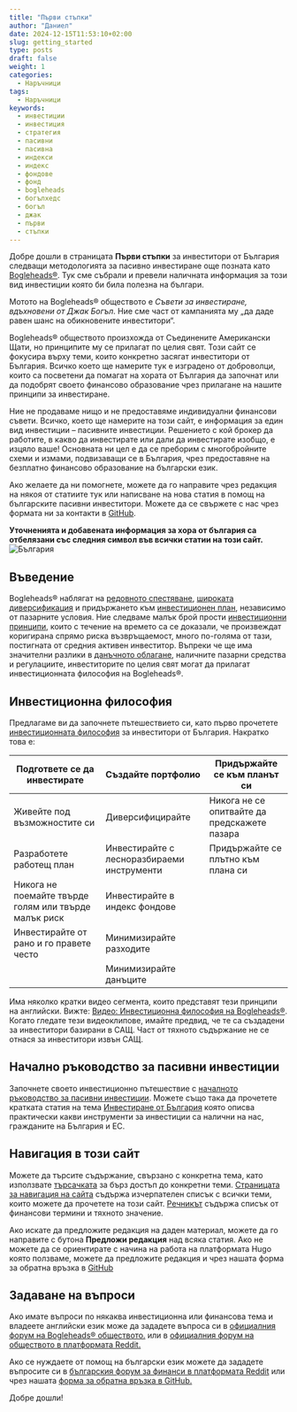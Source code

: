 ```yaml
---
title: "Първи стъпки"
author: "Даниел"
date: 2024-12-15T11:53:10+02:00
slug: getting_started
type: posts
draft: false
weight: 1
categories:
  - Наръчници
tags:
  - Наръчници
keywords:
  - инвестиции
  - инвестиция
  - стратегия
  - пасивни
  - пасивна
  - индекси
  - индекс
  - фондове
  - фонд
  - bogleheads
  - богълхедс
  - богъл
  - джак
  - първи
  - стъпки
---
```


Добре дошли в страницата **Първи стъпки** за инвеститори от България следващи методологията за пасивно инвестиране още позната като [Bogleheads®](https://www.bogleheads.org/). Тук сме събрали и превели наличната информация за този вид инвестиции която би била полезна на българи.

Мотото на Bogleheads® обществото е *Съвети за инвестиране, вдъхновени от Джак Богъл*. Ние сме част от кампанията му „да даде равен шанс на обикновените инвеститори“.

Bogleheads® обществото произхожда от Съединените Американски Щати, но принципите му се прилагат по целия свят. Този сайт се фокусира върху теми, които конкретно засягат инвеститори от България. Всичко което ще намерите тук е изградено от доброволци, които са посветени да помагат на хората от България да започнат или да подобрят своето финансово образование чрез прилагане на нашите принципи за инвестиране.

Ние не продаваме нищо и не предоставяме индивидуални финансови съвети. Всичко, което ще намерите на този сайт, е информация за един вид инвестиции – пасивните инвестиции. Решението с кой брокер да работите, в какво да инвестирате или дали да инвестирате изобщо, е изцяло ваше! Основната ни цел е да се преборим с многобройните схеми и измами, подвизаващи се в България, чрез предоставяне на безплатно финансово образование на български език.

Ако желаете да ни помогнете, можете да го направите чрез редакция на някоя от статиите тук или написване на нова статия в помощ на българските пасивни инвеститори. Можете да се свържете с нас чрез формата ни за контакти в [GitHub](https://github.com/clickbg/bogleheads-bg.org/issues).

**Уточненията и добавената информация за хора от българия са отбелязани със следния символ във всички статии на този сайт.**
![България](/img/bgflag.png)

## Въведение

Bogleheads® наблягат на [редовното спестяване](/posts/living_below_your_means), [широката диверсификация](/posts/asset_allocation) и придържането към [инвестиционен план](/posts/investment_policy_statement), независимо от пазарните условия. Ние следваме малък брой прости [инвестиционни принципи](/posts/investment_philosophy), които с течение на времето са се доказали, че произвеждат коригирана спрямо риска възвръщаемост, много по-голяма от тази, постигната от средния активен инвеститор. Въпреки че ще има значителни разлики в [данъчното облагане](/posts/taxes_in_bulgaria), наличните пазарни средства и регулациите, инвеститорите по целия свят могат да прилагат инвестиционната философия на Bogleheads®.

## Инвестиционна философия

Предлагаме ви да започнете пътешествието си, като първо прочетете [инвестиционната философия](/posts/investment_philosophy/) за инвеститори от България. Накратко това е:

| Подгответе се да инвестирате | Създайте портфолио | Придържайте се към планът си |
|--|--|--|
| Живейте под възможностите си | Диверсифицирайте | Никога не се опитвайте да предскажете пазара |
| Разработете работещ план | Инвестирайте с лесноразбираеми инструменти | Придържайте се плътно към плана си |
| Никога не поемайте твърде голям или твърде малък риск | Инвестирайте в индекс фондове |  |
| Инвестирайте от рано и го правете често | Минимизирайте разходите |  |
|  | Минимизирайте данъците |  |

Има няколко кратки видео сегмента, които представят тези принципи на английски. Вижте: [Видео: Инвестиционна философия на Bogleheads®](https://www.bogleheads.org/wiki/Video:Bogleheads%C2%AE_investment_philosophy). Когато гледате тези видеоклипове, имайте предвид, че те са създадени за инвеститори базирани в САЩ. Част от тяхното съдържание не се отнася за инвеститори извън САЩ.

## Начално ръководство за пасивни инвестиции

Започнете своето инвестиционно пътешествие с [началното ръководство за пасивни инвестиции](/posts/the_beginners_guide_to_passive_investing/).
Можете също така да прочетете кратката статия на тема [Инвестиране от България](/posts/investing_from_bulgaria) която описва практически какви инструменти за инвестиции са налични на нас, гражданите на България и ЕС.

## Навигация в този сайт

Можете да търсите съдържание, свързано с конкретна тема, като използвате [търсачката](/search/) за бърз достъп до конкретни теми. [Страницата за навигация на сайта](/archives/) съдържа изчерпателен списък с всички теми, които можете да прочетете на този сайт. [Речникът](/dict) съдържа списък от финансови термини и тяхното значение.

Ако искате да предложите редакция на даден материал, можете да го направите с бутона **Предложи редакция** над всяка статия. Ако не можете да се ориентирате с начина на работа на платформата Hugo която ползваме, можете да предложите редакция и чрез нашата форма за обратна връзка в [GitHub](https://github.com/clickbg/bogleheads-bg.org/issues)

## Задаване на въпроси 

Ако имате въпроси по някаква инвестиционна или финансова тема и владеете английски език може да зададете въпроса си в [официалния форум на Bogleheads® обществото.](https://www.bogleheads.org/forum/viewforum.php?f=22) или в [официалния форум на обществото в платформата Reddit.](https://www.reddit.com/r/Bogleheads/)

Ако се нуждаете от помощ на български език можете да зададете въпросите си в [българския форум за финанси в платформата Reddit](https://www.reddit.com/r/financebg/) или чрез нашата [форма за обратна връзка в GitHub.](https://github.com/clickbg/bogleheads-bg.org/issues)

Добре дошли!
